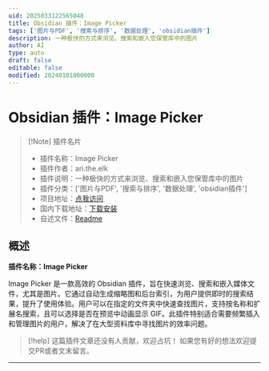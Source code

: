 ```yaml
---
uid: 2025033122565048
title: Obsidian 插件：Image Picker
tags: ['图片与PDF', '搜索与排序', '数据处理', 'obsidian插件']
description: 一种极快的方式来浏览、搜索和嵌入您保管库中的图片
author: AI
type: auto
draft: false
editable: false
modified: 20240101000000
---
```


# Obsidian 插件：Image Picker

> [!Note] 插件名片
> - 插件名称：Image Picker
> - 插件作者：ari.the.elk
> - 插件说明：一种极快的方式来浏览、搜索和嵌入您保管库中的图片
> - 插件分类：['图片与PDF', '搜索与排序', '数据处理', 'obsidian插件']
> - 项目地址：[点我访问](https://github.com/AriTheElk/obsidian-image-picker)
> - 国内下载地址：[下载安装](https://pkmer.cn/products/plugin/pluginMarket/?image-picker)
> - 自述文件：[Readme](https://ghproxy.net/https://raw.githubusercontent.com/AriTheElk/obsidian-image-picker/main/README.md)



## 概述

**插件名称：Image Picker**

Image Picker 是一款高效的 Obsidian 插件，旨在快速浏览、搜索和嵌入媒体文件，尤其是图片。它通过自动生成缩略图和后台索引，为用户提供即时的搜索结果，提升了使用体验。用户可以在指定的文件夹中快速查找图片，支持按名称和扩展名搜索，且可以选择是否在预览中动画显示 GIF。此插件特别适合需要频繁插入和管理图片的用户，解决了在大型资料库中寻找图片的效率问题。


> [!help] 
> 这篇插件文章还没有人贡献，欢迎占坑！
> 如果您有好的想法欢迎提交PR或者文末留言。
> 

---




